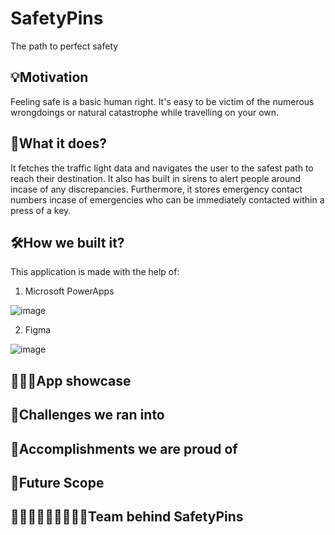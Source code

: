 # SafetyPins

The path to perfect safety

## 💡Motivation 

Feeling safe is a basic human right. It's easy to be victim of the numerous wrongdoings or natural catastrophe while travelling on your own. 

## 📲What it does?

It fetches the traffic light data and navigates the user to the safest path to reach their destination. It also has built in sirens to alert people around incase of any discrepancies. Furthermore, it stores emergency contact numbers incase of emergencies who can be immediately contacted within a press of a key.

## 🛠️How we built it? 

This application is made with the help of:

1. Microsoft PowerApps

![image](https://user-images.githubusercontent.com/74983536/159092707-b0bfb156-ed25-4f5f-a116-6fc5c9ae8d4d.png)

2. Figma 

![image](https://user-images.githubusercontent.com/74983536/159094104-791aff4b-0c2d-4343-906c-81462070cc7d.png)


## 👩🏻‍💻App showcase 




## 🧠Challenges we ran into 



## 🥇Accomplishments we are proud of



## 🚀Future Scope


## 👩🏻‍💻👩🏻‍💻👩🏻‍💻Team behind SafetyPins












